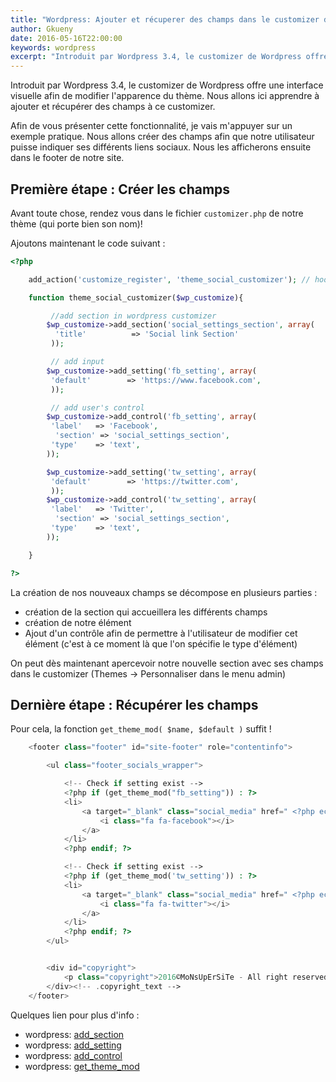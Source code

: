 ```yaml
---
title: "Wordpress: Ajouter et récuperer des champs dans le customizer de Wordpress"
author: Gkueny
date: 2016-05-16T22:00:00
keywords: wordpress
excerpt: "Introduit par Wordpress 3.4, le customizer de Wordpress offre une interface visuelle afin de modifier l'apparence du thème. Nous allons ici apprendre à ajouter et récupérer des champs à ce customizer."
---
```


Introduit par Wordpress 3.4, le customizer de Wordpress offre une interface visuelle afin de modifier l'apparence du thème. Nous allons ici apprendre à ajouter et récupérer des champs à ce customizer.

Afin de vous présenter cette fonctionnalité, je vais m'appuyer sur un exemple pratique. Nous allons créer des champs afin que notre utilisateur puisse indiquer ses différents liens sociaux. Nous les afficherons ensuite dans le footer de notre site.

## Première étape : Créer les champs

Avant toute chose, rendez vous dans le fichier `customizer.php` de notre thème (qui porte bien son nom)!

Ajoutons maintenant le code suivant :

```php
<?php

    add_action('customize_register', 'theme_social_customizer'); // hook

    function theme_social_customizer($wp_customize){

    	 //add section in wordpress customizer
    	$wp_customize->add_section('social_settings_section', array(
    	  'title'          => 'Social link Section'
    	 ));

         // add input
    	$wp_customize->add_setting('fb_setting', array(
    	 'default'        => 'https://www.facebook.com',
    	 ));

         // add user's control
    	$wp_customize->add_control('fb_setting', array(
    	 'label'   => 'Facebook',
    	  'section' => 'social_settings_section',
    	 'type'    => 'text',
    	));

    	$wp_customize->add_setting('tw_setting', array(
    	 'default'        => 'https://twitter.com',
    	 ));
    	$wp_customize->add_control('tw_setting', array(
    	 'label'   => 'Twitter',
    	  'section' => 'social_settings_section',
    	 'type'    => 'text',
    	));

    }

?>
```

La création de nos nouveaux champs se décompose en plusieurs parties :

- création de la section qui accueillera les différents champs
- création de notre élément
- Ajout d'un contrôle afin de permettre à l'utilisateur de modifier cet élément (c'est à ce moment là que l'on spécifie le type d'élément)

On peut dès maintenant apercevoir notre nouvelle section avec ses champs dans le customizer (Themes -> Personnaliser dans le menu admin)

## Dernière étape : Récupérer les champs

Pour cela, la fonction `get_theme_mod( $name, $default )` suffit !

```php
    <footer class="footer" id="site-footer" role="contentinfo">

        <ul class="footer_socials_wrapper">

            <!-- Check if setting exist -->
            <?php if (get_theme_mod("fb_setting")) : ?>
            <li>
                <a target="_blank" class="social_media" href=" <?php echo get_theme_mod('fb_setting'); ?> " >
                    <i class="fa fa-facebook"></i>
                </a>
            </li>
            <?php endif; ?>

            <!-- Check if setting exist -->
            <?php if (get_theme_mod('tw_setting')) : ?>
            <li>
                <a target="_blank" class="social_media" href=" <?php echo get_theme_mod('tw_setting'); ?> " >
                    <i class="fa fa-twitter"></i>
                </a>
            </li>
            <?php endif; ?>
        </ul>


        <div id="copyright">
            <p class="copyright">2016©MoNsUpErSiTe - All right reserved.<p>
        </div><!-- .copyright_text -->
    </footer>
```

Quelques lien pour plus d'info :

- wordpress: [add_section](https://codex.wordpress.org/Class_Reference/WP_Customize_Manager/add_section)
- wordpress: [add_setting](https://codex.wordpress.org/Class_Reference/WP_Customize_Manager/add_setting)
- wordpress: [add_control](https://codex.wordpress.org/Class_Reference/WP_Customize_Manager/add_control)
- wordpress: [get_theme_mod](https://codex.wordpress.org/Function_Reference/get_theme_mod)
